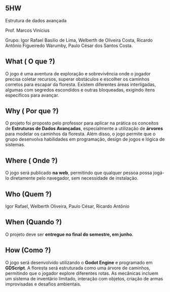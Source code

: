 ## 5HW
Estrutura de dados avançada

Prof. Marcos Vinícius

Grupo: Igor Rafael Basilio de Lima, Welberth de Oliveira Costa, Ricardo Antônio Figueiredo Warumby, Paulo César dos Santos Costa.

## What ( O que ?)

O jogo é uma aventura de exploração e sobrevivência onde o jogador precisa coletar recursos, superar obstáculos e escolher os caminhos corretos para escapar da floresta. Existem diferentes áreas interligadas, algumas com segredos escondidos e outras bloqueadas, exigindo itens específicos para avançar.

## Why ( Por que ?)

O projeto foi proposto pelo professor para aplicar na prática os conceitos de **Estruturas de Dados Avançadas**, especialmente a utilização de **árvores** para modelar os caminhos da floresta. Além disso, o jogo permite que o grupo desenvolva habilidades em programação, design de jogos e lógica de sistemas.

## Where ( Onde ?)

O jogo será publicado **na web**, permitindo que qualquer pessoa possa jogá-lo diretamente pelo navegador, sem necessidade de instalação.

## Who (Quem ?)

Igor Rafael, Welberth Oliveira, Paulo César, Ricardo Antônio

## When (Quando ?)

O projeto deve ser **entregue no final do semestre, em junho**.

## How (Como ?)

O jogo será desenvolvido utilizando o **Godot Engine** e programado em **GDScript**. A floresta será estruturada como uma árvore de caminhos, permitindo que o jogador explore diferentes rotas. As mecânicas incluem um sistema de inventário limitado, interação com objetos, criação de armas improvisadas e desafios ambientais.
